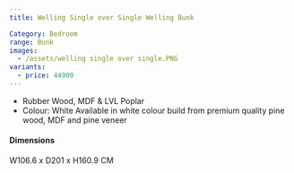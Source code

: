 ```yaml
---
title: Welling Single over Single Welling Bunk

Category: Bedroom
range: Bunk
images:
  - /assets/welling single over single.PNG
variants:
  - price: 44900
---
```

* Rubber Wood, MDF & LVL Poplar
* Colour: White
Available in white colour build from premium quality pine wood, MDF and pine veneer

#### Dimensions
W106.6 x D201 x H160.9 CM

